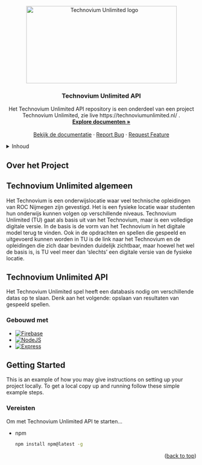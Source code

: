 <!-- PROJECT LOGO -->
<br />
<div align="center">
  <a href="https://github.com/technoviumunlimited/technoviumunlimited_api">
    <img src="https://raw.githubusercontent.com/technoviumunlimited/technoviumunlimited_api/main/assets/images/logo-399-205.png" alt="Technovium Unlimited logo" width="399" height="205">
  </a>

  <h3 align="center">Technovium Unlimited API</h3>

  <p align="center">
    Het Technovium Unlimited API repository is een onderdeel van een project Technovium Unlimited, zie live https://technoviumunlimited.nl/ . 
    <br />
    <a href="https://api.technoviumunlimited.nl" target="_blank"><strong>Explore documenten »</strong></a>
    <br />
    <br />
    <a href="https://api.technoviumunlimited.nl">Bekijk de documentatie</a>
    ·
    <a href="https://github.com/technoviumunlimited/technoviumunlimited_api_functions/issues">Report Bug</a>
    ·
    <a href="https://github.com/technoviumunlimited/technoviumunlimited_api_functions/issues">Request Feature</a>
  </p>
  
  
  
</div>

<!-- TABLE OF CONTENTS -->
<details>
  <summary>Inhoud</summary>
  <ol>
    <li>
      <a href="#about-the-project">Over het project</a>
      <ul>
        <li><a href="#built-with">Gemaakt met</a></li>
      </ul>
    </li>
    <li>
      <a href="#getting-started">Starten met Technovium Unlimited API</a>
      <ul>
        <li><a href="#prerequisites">Prerequisites</a></li>
        <li><a href="#installation">Installatie</a></li>
      </ul>
    </li>
    <li><a href="#usage">Usage</a></li>
    <li><a href="#roadmap">Roadmap</a></li>
    <li><a href="#contributing">Contributing</a></li>
    <li><a href="#license">License</a></li>
    <li><a href="#contact">Contact</a></li>
    <li><a href="#acknowledgments">Acknowledgments</a></li>
  </ol>
</details>


<!-- ABOUT THE PROJECT -->
## Over het Project

## Technovium Unlimited algemeen 
Het Technovium is een onderwijslocatie waar veel technische opleidingen van ROC Nijmegen zijn gevestigd. 
Het is een fysieke locatie waar studenten hun onderwijs kunnen volgen op verschillende niveaus.
Technovium Unlimited (TU) gaat als basis uit van het Technovium, maar is een volledige digitale versie. 
In de basis is de vorm van het Technovium in het digitale model terug te vinden. Ook in de opdrachten en spellen 
die gespeeld en uitgevoerd kunnen worden in TU is de link naar het Technovium en de opleidingen die zich daar bevinden duidelijk zichtbaar, 
maar hoewel het wel de basis is, is TU veel meer dan ‘slechts’ een digitale versie van de fysieke locatie.


## Technovium Unlimited API 
Het Technovium Unlimited spel heeft een databasis nodig om verschillende datas op te slaan. 
Denk aan het volgende: opslaan van resultaten van gespeeld spellen.

### Gebouwd met

* [![Firebase](https://img.shields.io/badge/Firebase-039BE5?style=for-the-badge&logo=Firebase&logoColor=white)](https://firebase.google.com)
* [![NodeJS](https://img.shields.io/badge/node.js-6DA55F?style=for-the-badge&logo=node.js&logoColor=white)](https://nodejs.org)
* [![Express](https://img.shields.io/badge/express.js-%23404d59.svg?style=for-the-badge&logo=express&logoColor=%2361DAFB)](https://expressjs.com)

<!-- GETTING STARTED -->
## Getting Started

This is an example of how you may give instructions on setting up your project locally.
To get a local copy up and running follow these simple example steps.

### Vereisten

Om met Technovium Unlimited API te starten...
* npm
  ```sh
  npm install npm@latest -g
  ```


<p align="right">(<a href="#readme-top">back to top</a>)</p>
